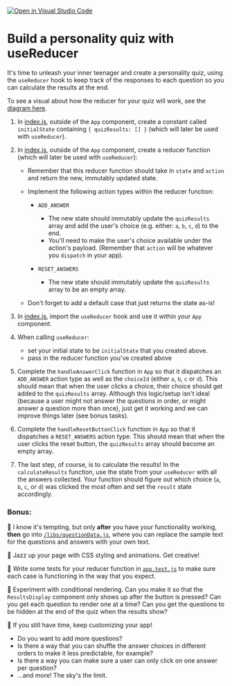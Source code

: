 [![Open in Visual Studio Code](https://classroom.github.com/assets/open-in-vscode-f059dc9a6f8d3a56e377f745f24479a46679e63a5d9fe6f495e02850cd0d8118.svg)](https://classroom.github.com/online_ide?assignment_repo_id=6684845&assignment_repo_type=AssignmentRepo)
# Build a personality quiz with useReducer

It's time to unleash your inner teenager and create a personality quiz, using the `useReducer` hook to keep track of the responses to each question so you can calculate the results at the end.

To see a visual about how the reducer for your quiz will work, see the [diagram here](https://www.canva.com/design/DAENwJNdEC0/GIou8tOfGdXoUHyxn-PTYQ/view?utm_content=DAENwJNdEC0&utm_campaign=designshare&utm_medium=link&utm_source=publishsharelink).

1.  In [index.js](src/components/App/index.js), outside of the `App` component, create a constant called `initialState` containing `{ quizResults: [] }` (which will later be used with `useReducer`).

2.  In [index.js](src/components/App/index.js), outside of the `App` component, create a reducer function (which will later be used with `useReducer`):

    - Remember that this reducer function should take in `state` and `action` and return the new, immutably updated state.

    - Implement the following action types within the reducer function:

      - `ADD_ANSWER`

        - The new state should immutably update the `quizResults` array and add the user's choice (e.g. either: `a`, `b`, `c`, `d`) to the end.
        - You'll need to make the user's choice available under the action's payload. (Remember that `action` will be whatever you `dispatch` in your app).

      - `RESET_ANSWERS`
        - The new state should immutably update the `quizResults` array to be an empty array.

    - Don't forget to add a default case that just returns the state as-is!

3.  In [index.js](src/components/App/index.js), import the `useReducer` hook and use it within your `App` component.

4.  When calling `useReducer`:

    - set your initial state to be `initialState` that you created above.
    - pass in the reducer function you've created above

5.  Complete the `handleAnswerClick` function in `App` so that it dispatches an `ADD_ANSWER` action type as well as the `choiceId` (either `a`, `b`, `c` or `d`). This should mean that when the user clicks a choice, their choice should get added to the `quizResults` array. Although this logic/setup isn't ideal (because a user might not answer the questions in order, or might answer a question more than once), just get it working and we can improve things later (see bonus tasks).

6.  Complete the `handleResetButtonClick` function in `App` so that it dispatches a `RESET_ANSWERS` action type. This should mean that when the user clicks the reset button, the `quizResults` array should become an empty array.

7.  The last step, of course, is to calculate the results! In the `calculateResults` function, use the state from your `useReducer` with all the answers collected. Your function should figure out which choice (`a`, `b`, `c`, or `d`) was clicked the most often and set the `result` state accordingly.

### Bonus:

🌟 I know it's tempting, but only **after** you have your functionality working, **then** go into [`/libs/questionData.js`](src/libs/questionData.js), where you can replace the sample text for the questions and answers with your own text.

🌟 Jazz up your page with CSS styling and animations. Get creative!

🌟 Write some tests for your reducer function in [`app.test.js`](src/components/App/app.test.js) to make sure each case is functioning in the way that you expect.

🌟 Experiment with conditional rendering. Can you make it so that the `ResultsDisplay` component only shows up after the button is pressed? Can you get each question to render one at a time? Can you get the questions to be hidden at the end of the quiz when the results show?

🌟 If you still have time, keep customizing your app!

- Do you want to add more questions?
- Is there a way that you can shuffle the answer choices in different orders to make it less predictable, for example?
- Is there a way you can make sure a user can only click on one answer per question?
- ...and more! The sky's the limit.
